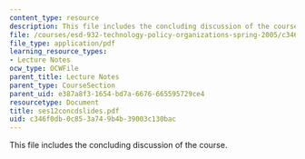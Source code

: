 ```yaml
---
content_type: resource
description: This file includes the concluding discussion of the course.
file: /courses/esd-932-technology-policy-organizations-spring-2005/c346f0db0c853a749b4b39003c130bac_ses12concdslides.pdf
file_type: application/pdf
learning_resource_types:
- Lecture Notes
ocw_type: OCWFile
parent_title: Lecture Notes
parent_type: CourseSection
parent_uid: e387a8f3-1654-bd7a-6676-665595729ce4
resourcetype: Document
title: ses12concdslides.pdf
uid: c346f0db-0c85-3a74-9b4b-39003c130bac
---
```

This file includes the concluding discussion of the course.

